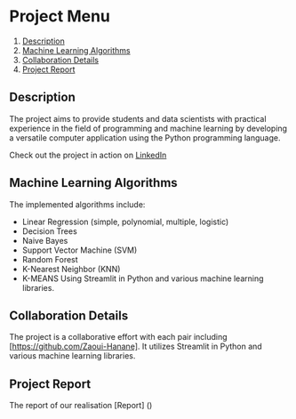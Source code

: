 # Project Menu

1. [Description](#description)
2. [Machine Learning Algorithms](#machine-learning-algorithms)
3. [Collaboration Details](#collaboration-details)
4. [Project Report](#project-report) 

## Description

The project aims to provide students and data scientists with practical experience in the field of programming and machine learning by developing a versatile computer application using the Python programming language.

Check out the project in action on [LinkedIn](https://www.linkedin.com/feed/update/urn:li:activity:7158837780230393857/)

## Machine Learning Algorithms

The implemented algorithms include:
- Linear Regression (simple, polynomial, multiple, logistic)
- Decision Trees
- Naive Bayes
- Support Vector Machine (SVM)
- Random Forest
- K-Nearest Neighbor (KNN)
- K-MEANS
  Using Streamlit in Python and various machine learning libraries.
## Collaboration Details

The project is a collaborative effort with each pair including [https://github.com/Zaoui-Hanane]. It utilizes Streamlit in Python and various machine learning libraries.

## Project Report
The report of our realisation [Report] ()


